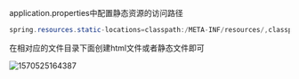 application.properties中配置静态资源的访问路径

```java
spring.resources.static-locations=classpath:/META-INF/resources/,classpath:/resources/,classpath:/static/,classpath:/public/
```



在相对应的文件目录下面创建html文件或者静态文件即可

![1570525164387](C:\Users\Zhangxinuser\Desktop\新的学习总结\imgs\1570525164387.png)


